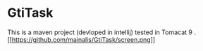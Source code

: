# GtiTask

This is a maven project (devloped in intellij) tested in Tomacat 9 .
[[https://github.com/mainalis/GtiTask/screen.png]]
